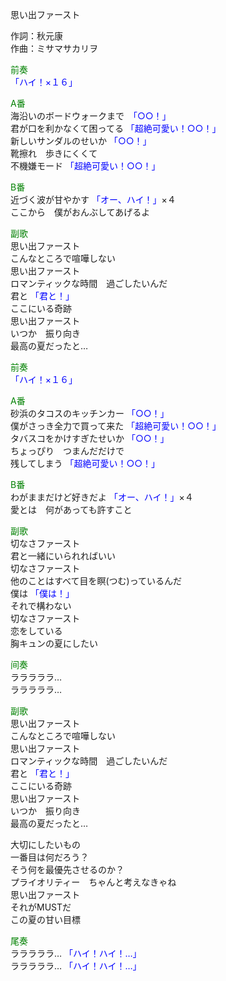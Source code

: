 思い出ファースト  
  
作詞：秋元康  
作曲：ミサマサカリヲ  
  
<font color=green>前奏</font>  
<font color=blue>「ハイ！×１６」</font>   
  
<font color=green>A番</font>  
海沿いのボードウォークまで　<font color=blue>「○○！」</font>   
君が口を利かなくて困ってる <font color=blue>「超絶可愛い！○○！」</font>   
新しいサンダルのせいか <font color=blue>「○○！」</font>   
靴擦れ　歩きにくくて  
不機嫌モード <font color=blue>「超絶可愛い！○○！」</font>   
  
<font color=green>B番</font>  
近づく波が甘やかす <font color=blue>「オー、ハイ！」</font>×４   
ここから　僕がおんぶしてあげるよ  
  
<font color=green>副歌</font>  
思い出ファースト  
こんなところで喧嘩しない  
思い出ファースト  
ロマンティックな時間　過ごしたいんだ  
君と <font color=blue>「君と！」</font>  
ここにいる奇跡  
思い出ファースト  
いつか　振り向き  
最高の夏だったと…  
  
<font color=green>前奏</font>  
<font color=blue>「ハイ！×１６」</font>   
  
<font color=green>A番</font>  
砂浜のタコスのキッチンカー <font color=blue>「○○！」</font>   
僕がさっき全力で買って来た <font color=blue>「超絶可愛い！○○！」</font>   
タバスコをかけすぎたせいか <font color=blue>「○○！」</font>   
ちょっぴり　つまんだだけで  
残してしまう <font color=blue>「超絶可愛い！○○！」</font>   
  
<font color=green>B番</font>  
わがままだけど好きだよ <font color=blue>「オー、ハイ！」</font>×４   
愛とは　何があっても許すこと  
  
<font color=green>副歌</font>  
切なさファースト  
君と一緒にいられればいい  
切なさファースト  
他のことはすべて目を瞑(つむ)っているんだ  
僕は <font color=blue>「僕は！」</font>  
それで構わない  
切なさファースト  
恋をしている  
胸キュンの夏にしたい  
  
<font color=green>间奏</font>  
ラララララ…  
ラララララ…  
  
<font color=green>副歌</font>  
思い出ファースト  
こんなところで喧嘩しない  
思い出ファースト  
ロマンティックな時間　過ごしたいんだ  
君と <font color=blue>「君と！」</font>  
ここにいる奇跡  
思い出ファースト  
いつか　振り向き  
最高の夏だったと…  
  
大切にしたいもの  
一番目は何だろう？  
そう何を最優先させるのか？  
プライオリティー　ちゃんと考えなきゃね  
思い出ファースト  
それがMUSTだ  
この夏の甘い目標  
  
<font color=green>尾奏</font>  
ラララララ… <font color=blue>「ハイ！ハイ！…」</font>   
ラララララ… <font color=blue>「ハイ！ハイ！…」</font>   
